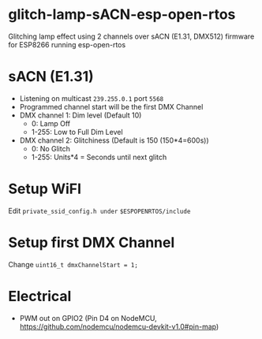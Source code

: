 # glitch-lamp-sACN-esp-open-rtos
Glitching lamp effect using 2 channels over sACN (E1.31, DMX512) firmware for ESP8266 running esp-open-rtos

# sACN (E1.31)
* Listening on multicast ```239.255.0.1``` port ```5568```
* Programmed channel start will be the first DMX Channel
* DMX channel 1: Dim level (Default 10)
	* 0:		Lamp Off
	* 1-255:	Low to Full Dim Level
* DMX channel 2: Glitchiness (Default is 150 (150*4=600s))
	* 0:		No Glitch
	* 1-255:	Units*4 = Seconds until next glitch

# Setup WiFI
Edit ```private_ssid_config.h under``` ```$ESPOPENRTOS/include ```

# Setup first DMX Channel
Change ```uint16_t dmxChannelStart = 1;```

# Electrical
* PWM out on GPIO2 (Pin D4 on NodeMCU, https://github.com/nodemcu/nodemcu-devkit-v1.0#pin-map)


